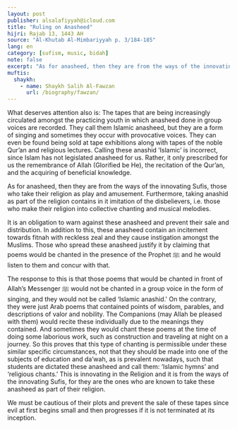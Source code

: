```yaml
---
layout: post
publisher: alsalafiyyah@icloud.com
title: "Ruling on Anasheed"
hijri: Rajab 13, 1443 AH
source: "Al-Khutab Al-Mimbariyyah p. 3/184-185"
lang: en
category: [sufism, music, bidah]
note: false
excerpt: "As for anasheed, then they are from the ways of the innovating Sufis, those who take their religion as play and amusement."
muftis:
  shaykh: 
    - name: Shaykh Salih Al-Fawzan
      url: /biography/fawzan/
--- 
```


What deserves attention also is: The tapes that are being increasingly circulated amongst the practicing youth in which anasheed done in group voices are recorded. They call them Islamic anasheed, but they are a form of singing and sometimes they occur with provocative voices. They can even be found being sold at tape exhibitions along with tapes of the noble Qur’an and religious lectures. Calling these anashid ‘Islamic’ is incorrect, since Islam has not legislated anasheed for us. Rather, it only prescribed for us the remembrance of Allah (Glorified be He), the recitation of the Qur’an, and the acquiring of beneficial knowledge. 

As for anasheed, then they are from the ways of the innovating Sufis, those who take their religion as play and amusement. Furthermore, taking anashid as part of the religion contains in it imitation of the disbelievers, i.e. those who make their religion into collective chanting and musical melodies. 

It is an obligation to warn against these anasheed and prevent their sale and distribution. In addition to this, these anasheed contain an incitement towards fitnah with reckless zeal and they cause instigation amongst the Muslims. Those who spread these anasheed justify it by claiming that poems would be chanted in the presence of the Prophet ﷺ and he would listen to them and concur with that. 

The response to this is that those poems that would be chanted in front of Allah’s Messenger ﷺ would not be chanted in a group voice in the form of singing, and they would not be called ‘Islamic anashid.' On the contrary, they were just Arab poems that contained points of wisdom, parables, and descriptions of valor and nobility. The Companions (may Allah be pleased with them) would recite these individually due to the meanings they contained. And sometimes they would chant these poems at the time of doing some laborious work, such as construction and traveling at night on a journey. So this proves that this type of chanting is permissible under these similar specific circumstances, not that they should be made into one of the subjects of education and da’wah, as is prevalent nowadays, such that students are dictated these anasheed and call them: ‘Islamic hymns’ and ‘religious chants.’ This is innovating in the Religion and it is from the ways of the innovating Sufis, for they are the ones who are known to take these anasheed as part of their religion. 

We must be cautious of their plots and prevent the sale of these tapes since evil at first begins small and then progresses if it is not terminated at its inception.
